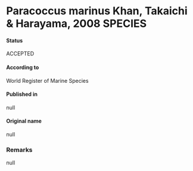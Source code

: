 Paracoccus marinus Khan, Takaichi & Harayama, 2008 SPECIES
=======

#### Status
ACCEPTED

#### According to
World Register of Marine Species

#### Published in
null

#### Original name
null

### Remarks
null